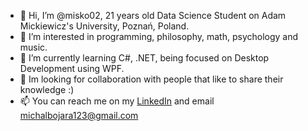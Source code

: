 - 👋 Hi, I’m @misko02, 21 years old Data Science Student on Adam Mickiewicz's University, Poznań, Poland.
- 👀 I’m interested in programming, philosophy, math, psychology and music. 
- 🌱 I’m currently learning C#, .NET, being focused on Desktop Development using WPF.
- 💞️ Im looking for collaboration with people that like to share their knowledge :) 
- 📫 You can reach me on my [LinkedIn](https:www.linkedin.com/in/misko20023) and email michalbojara123@gmail.com



